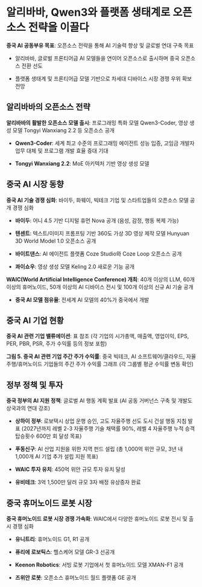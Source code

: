 # 알리바바, Qwen3와 플랫폼 생태계로 오픈소스 전략을 이끌다

**중국 AI 공동부유 목표**: 오픈소스 전략을 통해 AI 기술력 향상 및 글로벌 연대 구축 목표

- 알리바바, 글로벌 프론티어급 AI 모델들을 연이어 오픈소스로 출시하며 중국 오픈소스 전환 선도

- 플랫폼 생태계 및 프론티어급 모델 기반으로 차세대 디바이스 시장 경쟁 우위 확보 전망


## 알리바바의 오픈소스 전략

**알리바바의 활발한 오픈소스 모델 출시**:  프로그래밍 특화 모델 Qwen3-Coder, 영상 생성 모델 Tongyi Wanxiang 2.2 등 오픈소스 공개

- **Qwen3-Coder**: 세계 최고 수준의 프로그래밍 에이전트 성능 입증, 고임금 개발자 업무 대체 및 프로그램 개발 효율 증대 기대

- **Tongyi Wanxiang 2.2**: MoE 아키텍처 기반 영상 생성 모델


## 중국 AI 시장 동향

**중국 AI 기술 경쟁 심화**: 바이두, 화웨이, 빅테크 기업 및 스타트업들의 오픈소스 모델 공개 경쟁 심화

- **바이두**: 어니 4.5 기반 디지털 휴먼 Nova 공개 (음성, 감정, 행동 복제 가능)

- **텐센트**: 텍스트/이미지 프롬프팅 기반 360도 가상 3D 영상 제작 모델 Hunyuan 3D World Model 1.0 오픈소스 공개

- **바이트댄스**: AI 에이전트 플랫폼 Coze Studio와 Coze Loop 오픈소스 공개

- **콰이쇼우**: 영상 생성 모델 Keling 2.0 새로운 기능 공개

**WAIC(World Artificial Intelligence Conference) 개최**: 40개 이상의 LLM, 60개 이상의 휴머노이드, 50개 이상의 AI 디바이스 전시 및 100개 이상의 신규 AI 기술 공개

- **중국 AI 모델 점유율**: 전세계 AI 모델의 40%가 중국에서 개발


## 중국 AI 기업 현황

**중국 AI 관련 기업 밸류에이션**: 표 참조 (각 기업의 시가총액, 매출액, 영업이익, EPS, PER, PBR, PSR, 주가 수익률 등의 정보 포함)

**그림 5. 중국 AI 관련 기업 주간 주가 수익률**:  중국 빅테크, AI 소프트웨어/클라우드, 자율주행/휴머노이드 기업들의 주간 주가 수익률 그래프 (각 그룹별 평균 수익률 변동 확인)


## 정부 정책 및 투자

**중국 정부의 AI 지원 정책**: 글로벌 AI 행동 계획 발표 (AI 공동 거버넌스 구축 및 개발도상국과의 연대 강조)

- **상하이 정부**: 로보택시 상업 운행 승인, 고도 자율주행 선도 도시 건설 행동 지침 발표 (2027년까지 레벨 2-3 자율주행 기술 채택률 90%, 레벨 4 자율주행 누적 승객 탑승횟수 600만 회 달성 목표)

- **푸동신구**: AI 산업 지원을 위한 지역 펀드 설립 (총 1,000억 위안 규모, 3년 내 1,000개 AI 기업 추가 설립 지원 목표)

- **WAIC 투자 유치**: 450억 위안 규모 투자 유치 달성

- **유비테크**: 3억 1,500만 달러 규모 3자 배정 유상증자 완료


## 중국 휴머노이드 로봇 시장

**중국 휴머노이드 로봇 시장 경쟁 가속화**: WAIC에서 다양한 휴머노이드 로봇 전시 및 출시 경쟁 심화

- **유니트리**: 휴머노이드 G1, R1 공개

- **퓨리에 로보틱스**: 헬스케어 모델 GR-3 선공개

- **Keenon Robotics**: 서빙 로봇 기업에서 첫 휴머노이드 모델 XMAN-F1 공개

- **즈위안 로봇**: 오픈소스 휴머노이드 월드 플랫폼 GE 공개


